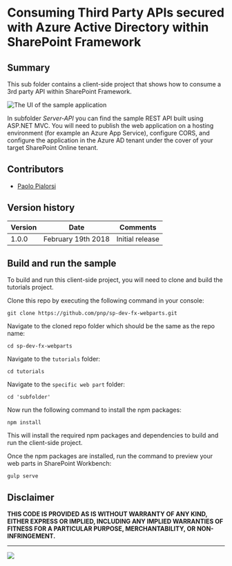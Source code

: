 # Consuming Third Party APIs secured with Azure Active Directory within SharePoint Framework

## Summary

This sub folder contains a client-side project that shows how to consume a 3rd party API within SharePoint Framework.

![The UI of the sample application](images/react-3rd-party-api-ui-sample.gif)

In subfolder _Server-API_ you can find the sample REST API built using ASP.NET MVC.
You will need to publish the web application on a hosting environment (for example an Azure App Service), configure CORS, and configure the application in the Azure AD tenant under the cover of your target SharePoint Online tenant.

## Contributors

* [Paolo Pialorsi](https://github.com/PaoloPia)

## Version history

| Version  | Date | Comments |
| ------------- | ------------- | ------------- |
| 1.0.0  | February 19th 2018   | Initial release |

## Build and run the sample

To build and run this client-side project, you will need to clone and build the tutorials project.

Clone this repo by executing the following command in your console:

```
git clone https://github.com/pnp/sp-dev-fx-webparts.git
```

Navigate to the cloned repo folder which should be the same as the repo name:

```
cd sp-dev-fx-webparts
```

Navigate to the `tutorials` folder:

```
cd tutorials
```

Navigate to the `specific web part` folder:

```
cd 'subfolder'
```

Now run the following command to install the npm packages:

```
npm install
```

This will install the required npm packages and dependencies to build and run the client-side project.

Once the npm packages are installed, run the command to preview your web parts in SharePoint Workbench:

```
gulp serve
```

## Disclaimer

**THIS CODE IS PROVIDED AS IS WITHOUT WARRANTY OF ANY KIND, EITHER EXPRESS OR IMPLIED, INCLUDING ANY IMPLIED WARRANTIES OF FITNESS FOR A PARTICULAR PURPOSE, MERCHANTABILITY, OR NON-INFRINGEMENT.**

----------

<img src="https://m365-visitor-stats.azurewebsites.net/sp-dev-fx-webparts/react-3rd-party-api" />
